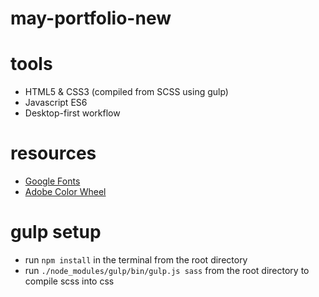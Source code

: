 # may-portfolio-new

# tools

 - HTML5 & CSS3 (compiled from SCSS using gulp)
 - Javascript ES6
 - Desktop-first workflow

# resources

 - [Google Fonts](https://fonts.google.com/)
 - [Adobe Color Wheel](https://color.adobe.com/create/color-wheel)

# gulp setup

 - run `npm install` in the terminal from the root directory
 - run `./node_modules/gulp/bin/gulp.js sass` from the root directory to compile scss into css